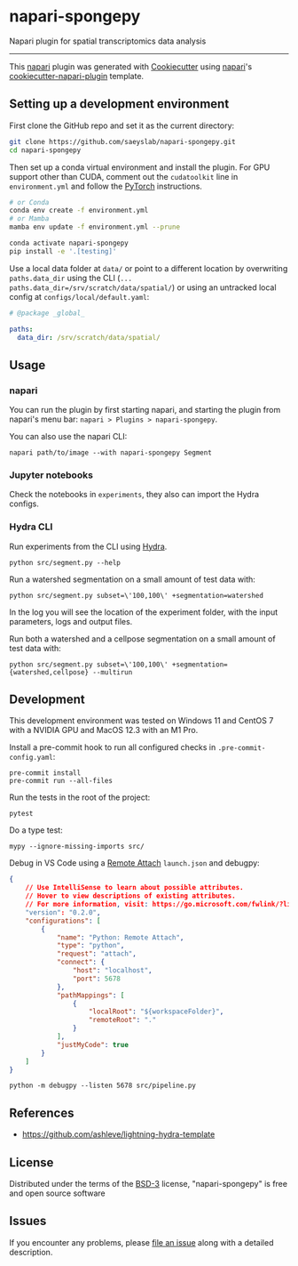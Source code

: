 # napari-spongepy

<!-- These badges won't work while the GitHub repo is private:
[![License BSD-3](https://img.shields.io/pypi/l/napari-spongepy.svg?color=green)](https://github.com/saeyslab/napari-spongepy/raw/main/LICENSE)
[![PyPI](https://img.shields.io/pypi/v/napari-spongepy.svg?color=green)](https://pypi.org/project/napari-spongepy)
[![Python Version](https://img.shields.io/pypi/pyversions/napari-spongepy.svg?color=green)](https://python.org)
[![tests](https://github.com/saeyslab/napari-spongepy/workflows/tests/badge.svg)](https://github.com/saeyslab/napari-spongepy/actions)
[![codecov](https://codecov.io/gh/saeyslab/napari-spongepy/branch/main/graph/badge.svg)](https://codecov.io/gh/saeyslab/napari-spongepy)
[![napari hub](https://img.shields.io/endpoint?url=https://api.napari-hub.org/shields/napari-spongepy)](https://napari-hub.org/plugins/napari-spongepy)
-->

Napari plugin for spatial transcriptomics data analysis

----------------------------------

This [napari] plugin was generated with [Cookiecutter] using [napari]'s [cookiecutter-napari-plugin] template.

<!--
Don't miss the full getting started guide to set up your new package:
https://github.com/napari/cookiecutter-napari-plugin#getting-started

and review the napari docs for plugin developers:
https://napari.org/plugins/index.html
-->

## Setting up a development environment

First clone the GitHub repo and set it as the current directory:

```bash
git clone https://github.com/saeyslab/napari-spongepy.git
cd napari-spongepy
```

Then set up a conda virtual environment and install the plugin. For GPU support other than CUDA, comment out the `cudatoolkit` line in `environment.yml` and follow the [PyTorch](https://pytorch.org/get-started/locally/) instructions.

```bash
# or Conda
conda env create -f environment.yml
# or Mamba
mamba env update -f environment.yml --prune

conda activate napari-spongepy
pip install -e '.[testing]'
```

Use a local data folder at `data/` or point to a different location by overwriting `paths.data_dir` using the CLI (`... paths.data_dir=/srv/scratch/data/spatial/`) or using an untracked local config at `configs/local/default.yaml`:
```yaml
# @package _global_

paths:
  data_dir: /srv/scratch/data/spatial/
```

## Usage

### napari
You can run the plugin by first starting napari, and starting the plugin from napari's menu bar: `napari > Plugins > napari-spongepy`.

You can also use the napari CLI:
```
napari path/to/image --with napari-spongepy Segment
```

### Jupyter notebooks

Check the notebooks in `experiments`, they also can import the Hydra configs.

### Hydra CLI

Run experiments from the CLI using [Hydra](https://hydra.cc).
```
python src/segment.py --help
```

Run a watershed segmentation on a small amount of test data with:
```
python src/segment.py subset=\'100,100\' +segmentation=watershed
```
In the log you will see the location of the experiment folder, with the input parameters, logs and output files.

Run both a watershed and a cellpose segmentation on a small amount of test data with:
```
python src/segment.py subset=\'100,100\' +segmentation={watershed,cellpose} --multirun
```


## Development

This development environment was tested on Windows 11 and CentOS 7 with a NVIDIA GPU and MacOS 12.3 with an M1 Pro.

Install a pre-commit hook to run all configured checks in `.pre-commit-config.yaml`:
```
pre-commit install
pre-commit run --all-files
```

Run the tests in the root of the project:
```
pytest
```

Do a type test:
```
mypy --ignore-missing-imports src/
```

Debug in VS Code using a [Remote Attach](https://code.visualstudio.com/docs/python/debugging#_debugging-by-attaching-over-a-network-connection) `launch.json` and debugpy:
```json
{
    // Use IntelliSense to learn about possible attributes.
    // Hover to view descriptions of existing attributes.
    // For more information, visit: https://go.microsoft.com/fwlink/?linkid=830387
    "version": "0.2.0",
    "configurations": [
        {
            "name": "Python: Remote Attach",
            "type": "python",
            "request": "attach",
            "connect": {
                "host": "localhost",
                "port": 5678
            },
            "pathMappings": [
                {
                    "localRoot": "${workspaceFolder}",
                    "remoteRoot": "."
                }
            ],
            "justMyCode": true
        }
    ]
}
```

```
python -m debugpy --listen 5678 src/pipeline.py
```

## References

- https://github.com/ashleve/lightning-hydra-template
## License

Distributed under the terms of the [BSD-3] license,
"napari-spongepy" is free and open source software

## Issues

If you encounter any problems, please [file an issue] along with a detailed description.

[napari]: https://github.com/napari/napari
[Cookiecutter]: https://github.com/audreyr/cookiecutter
[BSD-3]: http://opensource.org/licenses/BSD-3-Clause
[cookiecutter-napari-plugin]: https://github.com/napari/cookiecutter-napari-plugin

[file an issue]: https://github.com/saeyslab/napari-spongepy/issues

[napari]: https://github.com/napari/napari
[tox]: https://tox.readthedocs.io/en/latest/
[pip]: https://pypi.org/project/pip/
[PyPI]: https://pypi.org/
